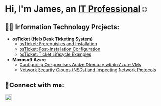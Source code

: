 <h1>Hi, I'm James, an <a href="https://www.linkedin.com/in/jamesangelsantiagopeters">IT Professional</a>☺</h1>

<h2>👨‍💻 Information Technology Projects:</h2>

- <b>osTicket (Help Desk Ticketing System)</b>
  - [osTicket: Prerequisites and Installation](https://github.com/JPeters775/osticket-prereqs)
  - [osTicket: Post-Installation Configuration](https://github.com/JPeters775/post-install-config)
  - [osTicket: Ticket Lifecycle Examples](https://github.com/JPeters775/ticket-lifecycle)
- <b>Microsoft Azure</b>
  - [Configuring On-premises Active Directory within Azure VMs](https://github.com/JPeters775/configure-ad)
  - [Network Security Groups (NSGs) and Inspecting Network Protocols](https://github.com/JPeters775/azure-network-protocols)

<h2>🤳Connect with me:</h2>

[<img align="left" alt="Josh | LinkedIn" width="22px" src="https://cdn.jsdelivr.net/npm/simple-icons@v3/icons/linkedin.svg" />][linkedin]

[linkedin]: https://www.linkedin.com/in/jamesangelsantiagopeters
